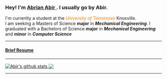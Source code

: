 <h3> Hey! I'm <a href="https://github.com/a-abir"> Abrian Abir </a> . I usually go by Abir. </h3>

<p color="gray"> 
I'm currenlty a student at the <i style="color:f77f00">University of Tennessee</i> Knoxville. <br>
I am seeking a Masters of Science <b>major</b> in <i><b>Mechanical Engineering</b></i>.
I graduated with a Bachelors of Science <b>major</b> in <i><b>Mechanical Engineering</b></i> and <b>minor</b> in <i><b>Computer Science</b></i>
</p>

<hr>
<h4> <a href="Resume.md"> Brief Resume </a> </h4>
<hr>

<a href="https://github.com/a-abir">
  
  <img align="center" src="https://github-readme-stats.vercel.app/api?username=a-abir&show_icons=true&theme=radical&rank_icon=github" alt="Abir's github stats" />
</a>
<a href="https://github.com/a-abir">
  <!-- Change the `github-readme-stats.anuraghazra1.vercel.app` to `github-readme-stats.vercel.app`  -->
  
  <img align="center" src="https://github-readme-stats.vercel.app/api/top-langs/?username=a-abir&theme=radical&layout=compact" />
</a>

<hr>
